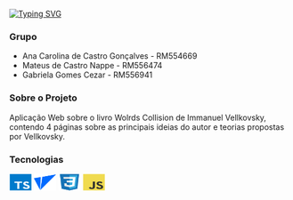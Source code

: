 [![Typing SVG](https://readme-typing-svg.herokuapp.com/?color=8EE1EF&size=35&center=true&vCenter=true&width=1000&lines=+Check+Point+5+-+Front+End+)](https://git.io/typing-svg)


### Grupo
+ Ana Carolina de Castro Gonçalves - RM554669
+ Mateus de Castro Nappe - RM556474
+ Gabriela Gomes Cezar - RM556941



### Sobre o Projeto
Aplicação Web sobre o livro Wolrds Collision de Immanuel Vellkovsky, contendo 4 páginas sobre as principais ideias do autor e teorias propostas por Vellkovsky.



### Tecnologias
<div style="display: inline_block">
<img align="center" alt="typescript" height="30" width="40" src="https://raw.githubusercontent.com/devicons/devicon/master/icons/typescript/typescript-plain.svg">
<img align="center" alt="vite" height="30" width="40" src="https://raw.githubusercontent.com/devicons/devicon/master/icons/vite/vite-original.svg">
<img align="center" alt="css" height="30" width="40" src="https://raw.githubusercontent.com/devicons/devicon/master/icons/css3/css3-original.svg">
<img align="center" alt="js" height="30" width="40" src="https://raw.githubusercontent.com/devicons/devicon/master/icons/javascript/javascript-original.svg">
</div>
